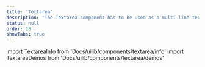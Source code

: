 ```yaml
---
title: 'Textarea'
description: 'The Textarea component has to be used as a multi-line text input control with an unlimited number of characters possible.'
status: null
order: 18
showTabs: true
---
```


import TextareaInfo from 'Docs/uilib/components/textarea/info'
import TextareaDemos from 'Docs/uilib/components/textarea/demos'

<TextareaInfo />
<TextareaDemos />

